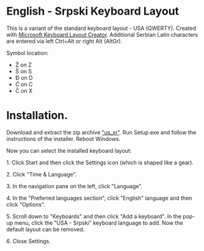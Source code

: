 # English - Srpski Keyboard Layout

This is a variant of the standard keyboard layout - USA (QWERTY).
Created with [Microsoft Keyboard Layout Creator](https://www.microsoft.com/en-us/download/details.aspx?id=102134).
Additional Serbian Latin characters are entered via left Ctrl+Alt or right Alt (AltGr).

Symbol location:

- Ž on Z
- Š on S
- Đ on D
- Ć on C
- Č on X

# Installation.

Download and extract the zip archive ["us_sr"](https://github.com/corax4/English_-_Srpski_Keyboard/files/8542075/us_sr.zip). Run Setup.exe and follow the instructions of the installer. Reboot Windows.

Now you can select the installed keyboard layout:

1. Click Start and then click the Settings icon (which is shaped like a gear).

2. Click "Time & Language".

3. In the navigation pane on the left, click "Language".

4. In the "Preferred languages section", click "English" language and then click "Options".

5. Scroll down to "Keyboards" and then click "Add a keyboard". In the pop-up menu, click the "USA - Srpski" keyboard language to add. Now the default layout can be removed.

6. Close Settings.
